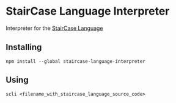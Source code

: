 # StairCase Language Interpreter

Interpreter for the [StairCase Language](https://github.com/barongello/staircase-language)

## Installing

```
npm install --global staircase-language-interpreter
```

## Using

```
scli <filename_with_staircase_language_source_code>
```
